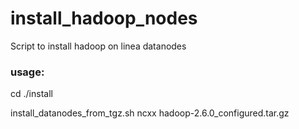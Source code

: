 # install_hadoop_nodes
Script to install hadoop on linea datanodes

### usage:

cd ./install

install_datanodes_from_tgz.sh ncxx hadoop-2.6.0_configured.tar.gz
